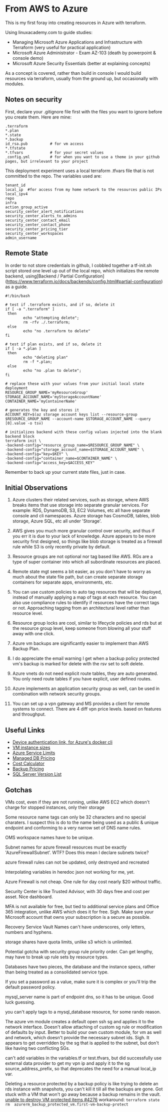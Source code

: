 # From AWS to Azure

This is my first foray into creating resources in Azure with terraform.

Using linuxacademy.com to guide studies:
- Managing Microsoft Azure Applications and Infrastructure with Terraform (very useful for practical application)
- Microsoft Azure Administrator - Exam AZ-103 (death by powerpoint & console demo)
- Microsoft Azure Security Essentials (better at explaining concepts)

As a concept is covered, rather than build in console I would build resources via terraform, usually from the ground up, but occasionally with modules.

## Notes on security
First, declare your .gitignore file first with the files you want to ignore before you create them. Here are mine:
```
.terraform
*.plan
*.state
*.backup
id_rsa.pub          # for vm access
*.tfstate
*.tfvars            # for your secret values
_config.yml         # for when you want to use a theme in your github pages, but irrelevant to your project
```
This deployment experiment uses a local terraform .tfvars file that is not committed to the repo.
The variables used are:
 ```
tenant_id
local_ip  #for access from my home network to the resources public IPs
local_ipv4                          
repo                                
infra                               
action_group_active
security_center_alert_notifications 
security_center_alerts_to_admins
security_center_contact_email
security_center_contact_phone
security_center_pricing_tier
security_center_workspaces
admin_username 
```
## Remote State
In order to not store credentials in github, I cobbled together a tf-init.sh script stored one level up out of the local repo, which initializes the remote backend, using[Backend / Partial Configuration] (https://www.terraform.io/docs/backends/config.html#partial-configuration) as a guide.
```
#!/bin/bash

# test if .terraform exists, and if so, delete it
if [ -a ".terraform" ]
 then
        echo "attempting delete";
        rm -rfv ./.terraform;
 else
        echo "no .terraform to delete"
fi

# test if plan exists, and if so, delete it
if [ -a *.plan ]
 then
        echo "deleting plan"
        rm -f *.plan;
 else
        echo "no .plan to delete";
fi

# replace these with your values from your initial local state deployment
RESOURCE_GROUP_NAME='myResourceGroup' 
STORAGE_ACCOUNT_NAME='myStorageAccountName'
CONTAINER_NAME='myContainerName'

# generates the key and stores it
ACCOUNT_KEY=$(az storage account keys list --resource-group $RESOURCE_GROUP_NAME --account-name $STORAGE_ACCOUNT_NAME --query [0].value -o tsv)

# initializes backend with these config values injected into the blank backend block
terraform init \
-backend-config="resource_group_name=$RESOURCE_GROUP_NAME" \
-backend-config="storage_account_name=$STORAGE_ACCOUNT_NAME" \
-backend-config="key=$KEY" \
-backend-config="container_name=$CONTAINER_NAME" \
-backend-config="access_key=$ACCESS_KEY"
```

Remember to back up your current state files, just in case.

## Initial Observations
1. Azure clusters their related services, such as storage, where AWS breaks items that use storage into separate granular services.
For example: RDS, DynamoDB, S3, EC2 Volumes, etc all have separate console and cli namespaces. Azure storage has CosmoDB, tables, blob storage, Azure SQL, etc all under 'Storage'.

2. AWS gives you much more granular control over security, and thus if you err it is due to your lack of knowledge. Azure appears to be more security first designed, so things like blob storage is treated as a firewall rule while S3 is only recently private by default.

3. Resource groups are not optional nor tag based like AWS. RGs are a type of super container into which all subordinate resources are placed.

4. Remote state mgt seems a bit easier, as you don't have to worry as much about the state file path, but can create separate storage containers for separate apps, environments, etc.

5. You can use custom policies to auto tag resources that will be deployed, instead of manually applying a map of tags at each resource. You can also use compliance rules to identify if resources have the correct tags or not. Approaching tagging from an architectural level rather than resource level.

6. Resource group locks are cool, similar to lifecycle policies and rds but at the resource group level, keep someone from blowing all your stuff away with one click.

7. Azure vm backups are significantly easier to implement than AWS Backup Plan.

8. I do appreciate the email warning I get when a backup policy protected vm's backup is marked for delete with the rsv set to soft delete.

9. Azure vnets do not need explicit route tables, they are auto generated. You only need route tables if you have explicit, user defined routes.

10. Azure implements an application security group as well, can be used in combination with network security groups. 

11. You can set up a vpn gateway and MS provides a client for remote systems to connect. There are 4 diff vpn price levels. based on features and throughput.

## Useful Links
 - [Device authentication link, for Azure's docker cli](https://microsoft.com/devicelogin)
 - [VM instance sizes](https://docs.microsoft.com/en-us/azure/virtual-machines/windows/sizes)
 - [Azure Service Limits](https://docs.microsoft.com/en-us/azure/azure-resource-manager/management/azure-subscription-service-limits)
 - [Managed DB Pricing](https://azure.microsoft.com/en-us/pricing/details/sql-database/managed/) 
 - [Cost Calculator](https://azure.microsoft.com/en-us/pricing/calculator/)
 - [Backup Pricing](https://azure.microsoft.com/en-us/pricing/details/backup/)
 - [SQL Server Version List](https://en.wikipedia.org/wiki/History_of_Microsoft_SQL_Server)
 

 
 ## Gotchas
 
 VMs cost, even if they are not running, unlike AWS EC2 which doesn't charge for stopped instances, only their storage
 
 Some resource name tags can only be 32 characters and no special charaters. I suspect this is do to the name being used as a public & unique endpoint and conforming to a very narrow set of DNS name rules.
 
 OMS workspace names have to be unique.
 
 Subnet names for azure firewall resources must be exactly 'AzureFirewallSubnet'. WTF? Does this mean I declare subnets twice?
 
 azure firewall rules can not be updated, only destroyed and recreated
 
 Interpolating variables in heredoc json not working for me, yet.

 Azure Firewall is not cheap. One rule for day cost nearly $20 without traffic.
 
 Security Center is like Trusted Advisor, with 30 days free and cost per asset. Nice dashboard.
 
 MFA is not available for free, but tied to additional service plans and Office 365 integration, unlike AWS which does it for free. Sigh. Make sure your Microsoft account that owns your subscription is a secure as possible.
 
 Recovery Service Vault Names can't have underscores, only letters, numbers and hyphens. 
 
 storage shares have quota limits, unlike s3 which is unlimited.
 
 Potential gotcha with security group rule priority order. Can get lengthy, may have to break up rule sets by resource types.

 Databases have two pieces, the database and the instance specs, rather than being treated as a consolidated service type.
 
 If you set a password as a value, make sure it is complex or you'll trip the default password policy.
 
 mysql_server name is part of endpoint dns, so it has to be unique. Good luck guessing. 
 
 you can't apply tags to a mysql_database resource, for some rando reason. 
 
 The azure vm module creates a default open ssh sg and applies it to the network interface. Doesn't allow attaching of custom sg rule or modification of defaults by input. Better to build your own custom module, for vm as well and network, which doesn't provide the necessary subnet ids. Sigh. It appears to get overridden by the sg that is applied to the subnet, but don't like having two conflicting SGs.
 
 can't add variables in the variables.tf or test.tfvars, but did successfully use external data provider to get my vpn ip and apply it to the sg source_address_prefix, so that deprecates the need for a manual local_ip var. 
 
 Deleting a resource protected by a backup policy is like trying to delete an rds instance with snapshots, you can't kill it till all the backups are gone. Got stuck with a VM that won't go away because a backup remains in the vault.
[unable to destroy VM protected items #4276](https://github.com/terraform-providers/terraform-provider-azurerm/issues/4276) 
 workaround: ```terraform state rm  azurerm_backup_protected_vm.first-vm-backup-protect```
